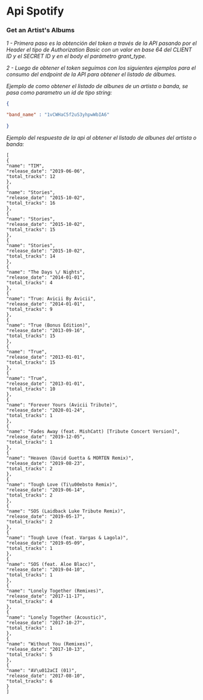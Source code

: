 # Api Spotify

### Get an Artist's Albums

_1 - Primera paso es la obtención del token a través de la API pasando por el Header el tipo de Authorization Basic con un valor en base 64 del CLIENT ID y el SECRET ID y en el body el parámetro grant_type._

_2 - Luego de obtener el token seguimos con los siguientes ejemplos para el consumo del endpoint de la API para obtener el listado de álbumes._

_Ejemplo de como obtener el listado de albunes de un artista o banda, se pasa como parametro un id de tipo string:_

```json
{

"band_name" : "1vCWHaC5f2uS3yhpwWbIA6"
    
}
```

_Ejemplo del respuesta de la api al obtener el listado de albunes del artista o banda:_

```
[
{
"name": "TIM",
"release_date": "2019-06-06",
"total_tracks": 12
},
{
"name": "Stories",
"release_date": "2015-10-02",
"total_tracks": 16
},
{
"name": "Stories",
"release_date": "2015-10-02",
"total_tracks": 15
},
{
"name": "Stories",
"release_date": "2015-10-02",
"total_tracks": 14
},
{
"name": "The Days \/ Nights",
"release_date": "2014-01-01",
"total_tracks": 4
},
{
"name": "True: Avicii By Avicii",
"release_date": "2014-01-01",
"total_tracks": 9
},
{
"name": "True (Bonus Edition)",
"release_date": "2013-09-16",
"total_tracks": 15
},
{
"name": "True",
"release_date": "2013-01-01",
"total_tracks": 15
},
{
"name": "True",
"release_date": "2013-01-01",
"total_tracks": 10
},
{
"name": "Forever Yours (Avicii Tribute)",
"release_date": "2020-01-24",
"total_tracks": 1
},
{
"name": "Fades Away (feat. MishCatt) [Tribute Concert Version]",
"release_date": "2019-12-05",
"total_tracks": 1
},
{
"name": "Heaven (David Guetta & MORTEN Remix)",
"release_date": "2019-08-23",
"total_tracks": 2
},
{
"name": "Tough Love (Ti\u00ebsto Remix)",
"release_date": "2019-06-14",
"total_tracks": 2
},
{
"name": "SOS (Laidback Luke Tribute Remix)",
"release_date": "2019-05-17",
"total_tracks": 2
},
{
"name": "Tough Love (feat. Vargas & Lagola)",
"release_date": "2019-05-09",
"total_tracks": 1
},
{
"name": "SOS (feat. Aloe Blacc)",
"release_date": "2019-04-10",
"total_tracks": 1
},
{
"name": "Lonely Together (Remixes)",
"release_date": "2017-11-17",
"total_tracks": 4
},
{
"name": "Lonely Together (Acoustic)",
"release_date": "2017-10-27",
"total_tracks": 1
},
{
"name": "Without You (Remixes)",
"release_date": "2017-10-13",
"total_tracks": 5
},
{
"name": "AV\u012aCI (01)",
"release_date": "2017-08-10",
"total_tracks": 6
}
]
```

